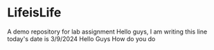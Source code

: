 # LifeisLife
A demo repository for lab assignment
Hello guys, I am writing this line 
today's date is 3/9/2024
Hello Guys How do you do

